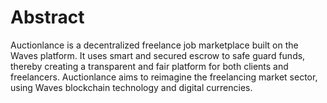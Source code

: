 # Abstract
Auctionlance is a decentralized freelance job marketplace built on the Waves platform. It uses smart and secured escrow to safe guard funds, thereby creating a transparent and fair platform for both clients and freelancers. Auctionlance aims to reimagine the freelancing market sector, using Waves blockchain technology and digital currencies.
